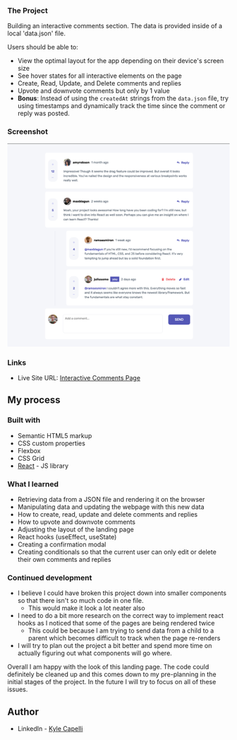 ### The Project

Building an interactive comments section. The data is provided inside of a local 'data.json' file.

Users should be able to:

- View the optimal layout for the app depending on their device's screen size
- See hover states for all interactive elements on the page
- Create, Read, Update, and Delete comments and replies
- Upvote and downvote comments but only by 1 value
- **Bonus**: Instead of using the `createdAt` strings from the `data.json` file, try using timestamps and dynamically track the time since the comment or reply was posted.

### Screenshot

![](./Interactive-Comments-Screenshot.png)

### Links

- Live Site URL: [Interactive Comments Page](https://interactive-comments-page-pjts8aifn-kylecapelli.vercel.app/)

## My process

### Built with

- Semantic HTML5 markup
- CSS custom properties
- Flexbox
- CSS Grid
- [React](https://reactjs.org/) - JS library

### What I learned

- Retrieving data from a JSON file and rendering it on the browser
- Manipulating data and updating the webpage with this new data
- How to create, read, update and delete comments and replies
- How to upvote and downvote comments
- Adjusting the layout of the landing page 
- React hooks (useEffect, useState)
- Creating a confirmation modal
- Creating conditionals so that the current user can only edit or delete their own comments and replies

### Continued development

- I believe I could have broken this project down into smaller components so that there isn't so much code in one file.
  - This would make it look a lot neater also
- I need to do a bit more research on the correct way to implement react hooks as I noticed that some of the pages are being rendered twice
  - This could be because I am trying to send data from a child to a parent which becomes difficult to track when the page re-renders
- I will try to plan out the project a bit better and spend more time on actually figuring out what components will go where.

Overall I am happy with the look of this landing page. The code could definitely be cleaned up and this comes down to my pre-planning in the initial stages of the project. In the future I will try to focus on all of these issues.

## Author

- LinkedIn - [Kyle Capelli](https://www.linkedin.com/in/kyle-capelli-aaa037166/)
